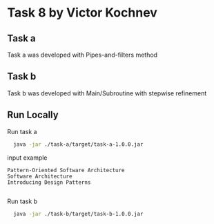 
# Task 8 by Victor Kochnev

## Task a
Task a was developed with Pipes-and-filters method

## Task b
Task b was developed with Main/Subroutine with stepwise refinement

## Run Locally

Run task a
```bash
  java -jar ./task-a/target/task-a-1.0.0.jar
```
input example
```
Pattern-Oriented Software Architecture
Software Architecture
Introducing Design Patterns


```

Run task b
```bash
  java -jar ./task-b/target/task-b-1.0.0.jar
```
